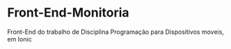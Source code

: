 # Front-End-Monitoria
Front-End do trabalho de Disciplina Programação para Dispositivos moveis, em Ionic
